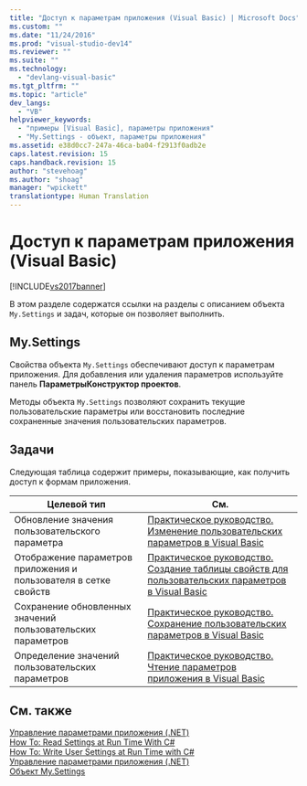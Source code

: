 ```yaml
---
title: "Доступ к параметрам приложения (Visual Basic) | Microsoft Docs"
ms.custom: ""
ms.date: "11/24/2016"
ms.prod: "visual-studio-dev14"
ms.reviewer: ""
ms.suite: ""
ms.technology: 
  - "devlang-visual-basic"
ms.tgt_pltfrm: ""
ms.topic: "article"
dev_langs: 
  - "VB"
helpviewer_keywords: 
  - "примеры [Visual Basic], параметры приложения"
  - "My.Settings - объект, параметры приложения"
ms.assetid: e38d0cc7-247a-46ca-ba04-f2913f0adb2e
caps.latest.revision: 15
caps.handback.revision: 15
author: "stevehoag"
ms.author: "shoag"
manager: "wpickett"
translationtype: Human Translation
---
```

# Доступ к параметрам приложения (Visual Basic)
[!INCLUDE[vs2017banner](../../../../csharp/includes/vs2017banner.md)]

В этом разделе содержатся ссылки на разделы с описанием объекта `My.Settings` и задач, которые он позволяет выполнить.  
  
## My.Settings  
 Свойства объекта `My.Settings` обеспечивают доступ к параметрам приложения.  Для добавления или удаления параметров используйте панель **ПараметрыКонструктор проектов**.  
  
 Методы объекта `My.Settings` позволяют сохранить текущие пользовательские параметры или восстановить последние сохраненные значения пользовательских параметров.  
  
## Задачи  
 Следующая таблица содержит примеры, показывающие, как получить доступ к формам приложения.  
  
|Целевой тип|См.|  
|-----------------|---------|  
|Обновление значения пользовательского параметра|[Практическое руководство. Изменение пользовательских параметров в Visual Basic](../../../../visual-basic/developing-apps/programming/app-settings/how-to-change-user-settings.md)|  
|Отображение параметров приложения и пользователя в сетке свойств|[Практическое руководство. Создание таблицы свойств для пользовательских параметров в Visual Basic](../../../../visual-basic/developing-apps/programming/app-settings/how-to-create-property-grids-for-user-settings.md)|  
|Сохранение обновленных значений пользовательских параметров|[Практическое руководство. Сохранение пользовательских параметров в Visual Basic](../../../../visual-basic/developing-apps/programming/app-settings/how-to-persist-user-settings.md)|  
|Определение значений пользовательских параметров|[Практическое руководство. Чтение параметров приложения в Visual Basic](../../../../visual-basic/developing-apps/programming/app-settings/how-to-read-application-settings.md)|  
  
## См. также  
 [Управление параметрами приложения \(.NET\)](/visual-studio/ide/managing-application-settings-dotnet)   
 [How To: Read Settings at Run Time With C\#](../Topic/How%20To:%20Read%20Settings%20at%20Run%20Time%20With%20C%23.md)   
 [How To: Write User Settings at Run Time with C\#](../Topic/How%20To:%20Write%20User%20Settings%20at%20Run%20Time%20with%20C%23.md)   
 [Управление параметрами приложения \(.NET\)](/visual-studio/ide/managing-application-settings-dotnet)   
 [Объект My.Settings](../../../../visual-basic/language-reference/objects/my-settings-object.md)